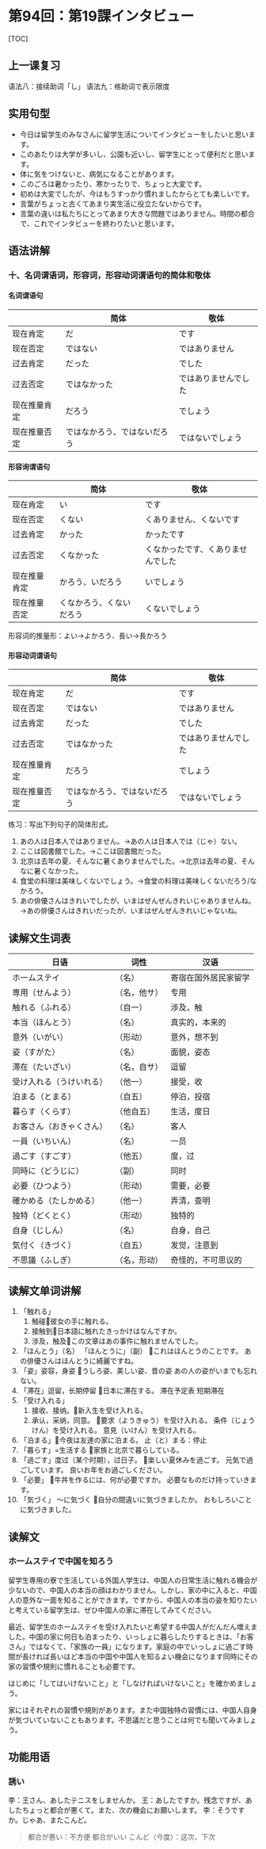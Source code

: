# 第94回：第19課インタビュー

[TOC]

## 上一课复习

语法八：接续助词「し」
语法九：格助词で表示限度

## 实用句型

- 今日は留学生のみなさんに留学生活についてインタビューをしたいと思います。
- このあたりは大学が多いし、公園も近いし、留学生にとって便利だと思います。
- 体に気をつけないと、病気になることがあります。
- このごろは暑かったり、寒かったりで、ちょっと大変です。
- 初めは大変でしたが、今はもうすっかり慣れましたからとても楽しいです。
- 言葉がちょっと古くてあまり実生活に役立たないからです。
- 言葉の違いは私たちにとってあまり大きな問題ではありません。時間の都合で、これでインタビューを終わりたいと思います。

## 语法讲解

### 十、名词谓语词，形容词，形容动词谓语句的简体和敬体

#### 名词谓语句

|              | 简体                         | 敬体                 |
| ------------ | ---------------------------- | -------------------- |
| 现在肯定     | だ                           | です                 |
| 现在否定     | ではない                     | ではありません       |
| 过去肯定     | だった                       | でした               |
| 过去否定     | ではなかった                 | ではありませんでした |
| 现在推量肯定 | だろう                       | でしょう             |
| 现在推量否定 | ではなかろう、ではないだろう | ではないでしょう     |

#### 形容询谓语句

|              | 简体                     | 敬体                               |
| ------------ | ------------------------ | ---------------------------------- |
| 现在肯定     | い                       | です                               |
| 现在否定     | くない                   | くありません、くないです           |
| 过去肯定     | かった                   | かったです                         |
| 过去否定     | くなかった               | くなかったです、くありませんでした |
| 现在推量肯定 | かろう、いだろう         | いでしょう                         |
| 现在推量否定 | くなかろう、くないだろう | くないでしょう                     |

形容词的推量形：よい→よかろう、長い→長かろう

#### 形容动词谓语句

|              | 简体                         | 敬体                 |
| ------------ | ---------------------------- | -------------------- |
| 现在肯定     | だ                           | です                 |
| 现在否定     | ではない                     | ではありません       |
| 过去肯定     | だった                       | でした               |
| 过去否定     | ではなかった                 | ではありませんでした |
| 现在推量肯定 | だろう                       | でしょう             |
| 现在推量否定 | ではなかろう、ではないだろう | ではないでしょう     |

练习：写出下列句子的简体形式。

1. あの人は日本人ではありません。→あの人は日本人では（じゃ）ない。
2. ここは図書館でした。→ここは図書館だった。
3. 北京は去年の夏、そんなに暑くありませんでした。→北京は去年の夏、そんなに暑くなかった。
4. 食堂の料理は美味しくないでしょう。→食堂の料理は美味しくないだろう/なかろう。
5. あの俳優さんはきれいでしたが、いまはぜんぜんきれいじゃありませんね。→あの俳優さんはきれいだったが、いまはぜんぜんきれいじゃないね。

## 读解文生词表

| 日语                     | 词性         | 汉语                 |
| ------------------------ | ------------ | -------------------- |
| ホ一ムステイ             | （名）       | 寄宿在国外居民家留学 |
| 専用（せんよう）         | （名，他サ） | 专用                 |
| 触れる（ふれる）         | （自一）     | 涉及，触             |
| 本当（ほんとう）         | （名）       | 真实的，本来的       |
| 意外（いがい）           | （形动）     | 意外，想不到         |
| 姿（すがた）             | （名）       | 面貌，姿态           |
| 滞在（たいざい）         | （名，自サ） | 逗留                 |
| 受け入れる（うけいれる） | （他一）     | 接受，收             |
| 泊まる（とまる）         | （自五）     | 停泊，投宿           |
| 暮らす（くらす）         | （他自五）   | 生活，度日           |
| お客さん（おきゃくさん） | （名）       | 客人                 |
| 一員（いちいん）         | （名）       | 一员                 |
| 過ごす（すごす）         | （他五）     | 度，过               |
| 同時に（どうじに）       | （副）       | 同时                 |
| 必要（ひつよう）         | （形动）     | 需要，必要           |
| 確かめる（たしかめる）   | （他一）     | 弄清，查明           |
| 独特（どくとく）         | （形动）     | 独特的               |
| 自身（じしん）           | （名）       | 自身，自己           |
| 気付く（きづく）         | （自五）     | 发觉，注意到         |
| 不思議（ふしぎ）         | （名，形动） | 奇怪的，不可思议的   |

## 读解文单词讲解

1. 「触れる」
   1. 触碰📌彼女の手に触れる。
   2. 接触到📌日本語に触れたきっかけはなんですか。
   3. 涉及，触及📌この文章はあの事件に触れませんでした。
2. 「ほんとう」（名）
   「ほんとうに」（副）
   📌これはほんとうのことです。
   あの俳優さんはほんとうに綺麗ですね。
3. 「姿」姿容，身姿
   📌うしろ姿、美しい姿、昔の姿
   あの人の姿がいまでも忘れない。
4. 「滞在」逗留，长期停留
   📌日本に滞在する。
   滞在予定表
   短期滞在
5. 「受け入れる」
   1. 接收、接纳。📌新入生を受け入れる。
   2. 承认，采纳，同意。
      📌要求（ようきゅう）を受け入れる。
      条件（じょうけん）を受け入れる。
      意見（いけん）を受け入れる。
6. 「泊まる」📌今夜は友達の家に泊まる。
   止（と）まる：停止
7. 「暮らす」=生活する
   📌家族と北京で暮らしている。
8. 「過ごす」度过（某个时期），过日子。
   📌楽しい夏休みを過ごす。
   元気で過ごしています。
   良いお年をお過ごしください。
9. 「必要」
   📌牛丼を作るには、何が必要ですか。
   必要なものだけ持っていきます。
10. 「気づく」
    ～に気づく
    📌自分の間違いに気づきましたか。
    おもしろいことに気づきました。

## 读解文

### ホ一ムステイで中国を知ろう

留学生専用の寮で生活している外国人学生は、中国人の日常生活に触れる機会が少ないので、中国人の本当の顔はわかりません。しかし、家の中に入ると、中国人の意外な一面を知ることができます。ですから、中国人の本当の姿を知りたいと考えている留学生は、ぜひ中国人の家に滞在してみてください。

最近、留学生のホームステイを受け入れたいと希望する中国人がだんだん増えました。中国の家に何日も泊まったり、いっしょに暮らしたりするときは、「お客さん」ではなくて、「家族の一員」になります。家庭の中でいっしょに過ごす時間が長ければ長いほど本当の中国や中国人を知るよい機会になります同時にその家の習慣や規則に慣れることも必要です。

はじめに「してはいけないこと」と「しなければいけないこと」を確かめましょう。

家にはそれぞれの習慣や規則があります。また中国独特の習慣には、中国人自身が気づいていないこともあります。不思議だと思うことは何でも聞いてみましょう。

## 功能用语

### 誘い

李：王さん、あしたテニスをしませんか。
王：あしたですか。残念ですが、あしたちょっと都合が悪くて。また、次の機会にお願いします。
李：そうですか。じゃあ、またこんど。

> 都合が悪い：不方便
> 都合がいい
> こんど（今度）：这次、下次